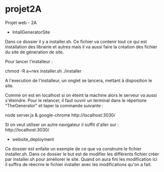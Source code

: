# projet2A
Projet web - 2A

 - IntallGeneratorSite

 Dans ce dossier il y a installer.sh. Ce fichier va contenir tout ce qui est installation des librairie et autres mais il va aussi faire la création des fichier du site de géneration de site.

 Pour lancer l'installeur :

 chmod -R a+rwx installer.sh
 ./installer

A l'execution de l'installeur, un onglet se lancera, mettant à disposition le site.

Comme on est en localhost si on éteint la machine alors le serveur va aussi s'éteindre.
Pour le relancer, il faut ouvrir un terminal dans le répertoire "TheGenerator" et taper la commande suivante :

node server.js & google-chrome http://localhost:3030/

Si on veut utiliser un autre navigateur il suffit d'aller sur : http://localhost:3030/


- website_deployment

Ce dossier est enfaite un exemple de ce que va construire le fichier installer.sh. Dans ce dossier le but est de modifier les différents fichier créer par installer.sh pour améliorer le site. Quand on aura fini les modification ici il suffira de réecrire le fichier installer avec les modifications qu'on a fait.